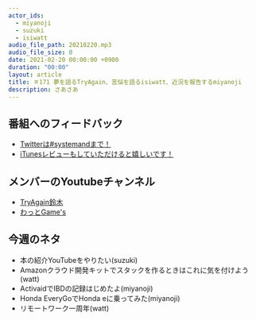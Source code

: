 ```yaml
---
actor_ids:
  - miyanoji
  - suzuki
  - isiwatt
audio_file_path: 20210220.mp3
audio_file_size: 0
date: 2021-02-20 00:00:00 +0900
duration: "00:00"
layout: article
title: ＃171 夢を語るTryAgain、苦悩を語るisiwatt、近況を報告するmiyanoji
description: さあさあ
---
```

## 番組へのフィードバック
* [Twitterは#systemandまで！](https://twitter.com/search?q=%23systemand)
* [iTunesレビューもしていただけると嬉しいです！](https://itunes.apple.com/jp/podcast/systemand-online/id1205168408?mt=2)

## メンバーのYoutubeチャンネル
* [TryAgain鈴木](https://www.youtube.com/channel/UCEyw4pWNI8M4Sg1bF1um5PQ)
* [わっとGame's](https://www.youtube.com/channel/UCd5bf_tDgYMtbKbnGNSW7-Q)

## 今週のネタ
* 本の紹介YouTubeをやりたい(suzuki)
* Amazonクラウド開発キットでスタックを作るときはこれに気を付けよう(watt) 
* ActivaidでIBDの記録はじめたよ(miyanoji)
* Honda EveryGoでHonda eに乗ってみた(miyanoji)
* リモートワーク一周年(watt)


